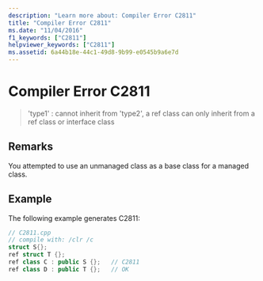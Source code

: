 ```yaml
---
description: "Learn more about: Compiler Error C2811"
title: "Compiler Error C2811"
ms.date: "11/04/2016"
f1_keywords: ["C2811"]
helpviewer_keywords: ["C2811"]
ms.assetid: 6a44b18e-44c1-49d8-9b99-e0545b9a6e7d
---
```

# Compiler Error C2811

> 'type1' : cannot inherit from 'type2', a ref class can only inherit from a ref class or interface class

## Remarks

You attempted to use an unmanaged class as a base class for a managed class.

## Example

The following example generates C2811:

```cpp
// C2811.cpp
// compile with: /clr /c
struct S{};
ref struct T {};
ref class C : public S {};   // C2811
ref class D : public T {};   // OK
```
